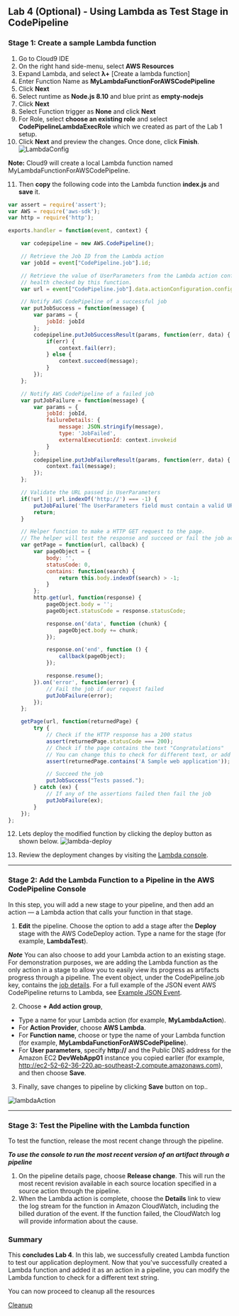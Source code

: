 
## Lab 4 (Optional) - Using Lambda as Test Stage in CodePipeline

### Stage 1: Create a sample Lambda function

1. Go to Cloud9 IDE
2. On the right hand side-menu, select **AWS Resources**
3. Expand Lambda, and select **λ+** [Create a lambda function]
4. Enter Function Name as **MyLambdaFunctionForAWSCodePipeline**
5. Click **Next**
6. Select runtime as **Node.js 8.10** and blue print as **empty-nodejs**
7. Click **Next**
8. Select Function trigger as **None** and click **Next**
9. For Role, select **choose an existing role** and select **CodePipelineLambdaExecRole** which we created as part of the Lab 1 setup.
10. Click **Next** and preview the changes. Once done, click **Finish**.
![LambdaConfig](./img/Lab4-Lambda-Config.png)

**Note:** Cloud9 will create a local Lambda function named MyLambdaFunctionForAWSCodePipeline.

11. Then **copy** the following code into the Lambda function **index.js** and **save** it.

```js
var assert = require('assert');
var AWS = require('aws-sdk');
var http = require('http');

exports.handler = function(event, context) {

    var codepipeline = new AWS.CodePipeline();

    // Retrieve the Job ID from the Lambda action
    var jobId = event["CodePipeline.job"].id;

    // Retrieve the value of UserParameters from the Lambda action configuration in AWS CodePipeline, in this case a URL which will be
    // health checked by this function.
    var url = event["CodePipeline.job"].data.actionConfiguration.configuration.UserParameters;

    // Notify AWS CodePipeline of a successful job
    var putJobSuccess = function(message) {
        var params = {
            jobId: jobId
        };
        codepipeline.putJobSuccessResult(params, function(err, data) {
            if(err) {
                context.fail(err);
            } else {
                context.succeed(message);
            }
        });
    };

    // Notify AWS CodePipeline of a failed job
    var putJobFailure = function(message) {
        var params = {
            jobId: jobId,
            failureDetails: {
                message: JSON.stringify(message),
                type: 'JobFailed',
                externalExecutionId: context.invokeid
            }
        };
        codepipeline.putJobFailureResult(params, function(err, data) {
            context.fail(message);
        });
    };

    // Validate the URL passed in UserParameters
    if(!url || url.indexOf('http://') === -1) {
        putJobFailure('The UserParameters field must contain a valid URL address to test, including http:// or https://');
        return;
    }

    // Helper function to make a HTTP GET request to the page.
    // The helper will test the response and succeed or fail the job accordingly
    var getPage = function(url, callback) {
        var pageObject = {
            body: '',
            statusCode: 0,
            contains: function(search) {
                return this.body.indexOf(search) > -1;
            }
        };
        http.get(url, function(response) {
            pageObject.body = '';
            pageObject.statusCode = response.statusCode;

            response.on('data', function (chunk) {
                pageObject.body += chunk;
            });

            response.on('end', function () {
                callback(pageObject);
            });

            response.resume();
        }).on('error', function(error) {
            // Fail the job if our request failed
            putJobFailure(error);
        });
    };

    getPage(url, function(returnedPage) {
        try {
            // Check if the HTTP response has a 200 status
            assert(returnedPage.statusCode === 200);
            // Check if the page contains the text "Congratulations"
            // You can change this to check for different text, or add other tests as required
            assert(returnedPage.contains('A Sample web application'));

            // Succeed the job
            putJobSuccess("Tests passed.");
        } catch (ex) {
            // If any of the assertions failed then fail the job
            putJobFailure(ex);
        }
    });
};
```

12. Lets deploy the modified function by clicking the deploy button as shown below.
![lambda-deploy](./img/lambda-deploy.png)

13. Review the deployment changes by visiting the [Lambda console](https://console.aws.amazon.com/lambda). 

***

### Stage 2: Add the Lambda Function to a Pipeline in the AWS CodePipeline Console

In this step, you will add a new stage to your pipeline, and then add an action — a Lambda action that calls your function in that stage.

1. **Edit** the pipeline. Choose the option to add a stage after the **Deploy** stage with the AWS CodeDeploy action. Type a name for the stage (for example, **LambdaTest**).

**_Note_**
You can also choose to add your Lambda action to an existing stage. For demonstration purposes, we are adding the Lambda function as the only action in a stage to allow you to easily view its progress as artifacts progress through a pipeline. The event object, under the CodePipeline.job key, contains the [job details](http://docs.aws.amazon.com/codepipeline/latest/APIReference/API_JobDetails.html). For a full example of the JSON event AWS CodePipeline returns to Lambda, see [Example JSON Event](http://docs.aws.amazon.com/codepipeline/latest/userguide/actions-invoke-lambda-function.html#actions-invoke-lambda-function-json-event-example).

2. Choose **+ Add action group**,
- Type a name for your Lambda action (for example, **MyLambdaAction**).
- For **Action Provider**, choose **AWS Lambda**.
- For **Function name**, choose or type the name of your Lambda function (for example, **MyLambdaFunctionForAWSCodePipeline**).
- For **User parameters**, specify **http://** and the Public DNS address for the Amazon EC2 **DevWebApp01** instance you copied earlier (for example, http://ec2-52-62-36-220.ap-southeast-2.compute.amazonaws.com), and then choose **Save**.

3. Finally, save changes to pipeline by clicking **Save** button on top..

![lambdaAction](./img/Lab4-LambdaAction.png)

***

### Stage 3: Test the Pipeline with the Lambda function

To test the function, release the most recent change through the pipeline.

**_To use the console to run the most recent version of an artifact through a pipeline_**

1. On the pipeline details page, choose **Release change**. This will run the most recent revision available in each source location specified in a source action through the pipeline.
2. When the Lambda action is complete, choose the **Details** link to view the log stream for the function in Amazon CloudWatch, including the billed duration of the event. If the function failed, the CloudWatch log will provide information about the cause.

### Summary

This **concludes Lab 4**. In this lab, we successfully created Lambda function to test our application deployment. Now that you've successfully created a Lambda function and added it as an action in a pipeline, you can modify the Lambda function to check for a different text string.

You can now proceed to cleanup all the resources

[Cleanup](README.md#clean-up)
